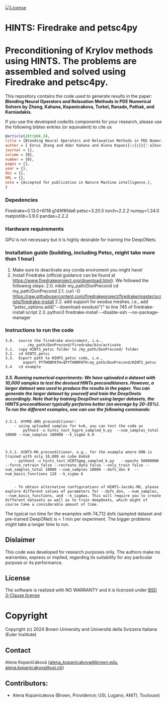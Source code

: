 [![License](https://img.shields.io/badge/License-BSD%203--Clause-blue.svg)](https://opensource.org/licenses/BSD-3-Clause)

# HINTS: Firedrake and petsc4py

# Preconditioning of Krylov methods using HINTS. The problems are assembled and solved using Firedrake and petsc4py. 
This repository contains the code used to generate results in the paper: <br> 
**Blending Neural Operators and Relaxation Methods in PDE Numerical Solvers by Zhang, Kahana, Kopanicakova, Turkel, Ranade, Pathak, and Karniadakis.**<br> 

If you use the developed code/its components for your research, please use the following bibtex entries (or equivalent) to cite us
```bibtex
@article{zktrpkk_24,
title = {Blending Neural Operators and Relaxation Methods in PDE Numerical Solvers},
author = { Enrui Zhang and Adar Kahana and Alena Kopani{\v{c}}{\'a}kov{\'a} and Eli Turkel and Rishikesh Ranade and Jay Pathak and George Em Karniadakis},
journal = {},
volume = {0},
number = {0},
pages = {},
year = {},
doi = {},
URL = {},
note = {Accepted for publication in Nature Machine intelligence.},
}
```


### Depedencies
Firedrake=0.13.0+6118.g149f8fda6
petsc=3.20.5
torch=2.2.2
numpy=1.24.0
matplotlib=3.9.0
pandas=2.2.2


### Hardware requirements
GPU is not necessary but it is highly desirable for training the DeepONets


### Installation guide (building, including Petsc, might take more than 1 hour)
1. Make sure to deactivate any conda enviroment you might have!
2. Install Firedrake (official guidance can be found at https://www.firedrakeproject.org/download.html). 
	We followed the following steps: 
	2.0. 	mkdir my_path/DonPrecond 
			cd my_path/DonPrecond
	2.1. curl -O https://raw.githubusercontent.com/firedrakeproject/firedrake/master/scripts/firedrake-install
	2.2. add support for exodus meshes, i.e., add  "petsc_options.add("--download-exodusii")" to line 745 of firedrake-install script
	2.3. python3 firedrake-install --disable-ssh --no-package-manager


### Instructions to run the code
	3.0.  source the firedrake enviroment, i.e., 
			. /my_path/DonPrecond/firedrake/bin/activate
	3.1.  copy HINTS_petsc folder to /my_path/DonPrecond/ folder
	3.2.  cd HINTS_petsc
	3.3.  Export path to HINTS_petsc code, i.e., 
			export PYTHONPATH=$PYTHONPATH:my_path/DonPrecond/HINTS_petsc
	3.4   cd example


##### 3.5. 	Running numerical experiments: We have uploaded a dataset with 10,000 samples to test the devised HINTs preconditioners. However, a larger dataset was used to produce the results in the paper. You can generate the larger dataset by yourself and train the DeepOnets accordingly. Note that by training DeepOnet using larger datasets, the HINTS preconditioner typically performs better (on average by 20-35%). To run the different examples, one can use the following commands: 
			

	3.5.1. HYPRE-AMG preconditioner: 
		- using uploaded samples for k=6, you can test the code as
			python3 -u hints_test_hypre_sampled_k.py  --num_samples_total 10000 --num_samples 100000 --k_sigma 6.0 



	3.5.1. HINTS-MG preconditioner, e.g., for the example where DON is trained with only 10,000 on cube 8x8x8 
		- python3 -u hints_test_HINTSgmg_sampled_k.py   --epochs 50000000 --force_retrain false --recreate_data false --only_train false --num_samples_total 10000 --num_samples 10000 --dofs_don 8  --num_basis_functions 128 --k_sigma 6


		- To obtain alternative configurations of HINTS-Jacobi-MG, please explore different values of parameters for --dofs_don, --num_samples, --num_basis_functions, and --k_sigmas. This will require you to create different datasets as well as to train deepOnets, which might of course take a considerable amount of time. 


The typical run time for the examples with 74,712 dofs (sampled dataset and pre-trained DeepONet) is < 1 min per experiment. 
The bigger problems might take a longer time to run. 



## Dislaimer
This code was developed for research purposes only. The authors make no warranties, express or implied, regarding its suitability for any particular purpose or its performance.

## License
The software is realized with NO WARRANTY and it is licenzed under [BSD 3-Clause license](https://opensource.org/licenses/BSD-3-Clause)

# Copyright
Copyright (c) 2024 Brown University and Università della Svizzera Italiana (Euler Institute)


## Contact
Alena Kopaničáková (<alena_kopanicakova@brown.edu>, <alena.kopanicakova@usi.ch>)


## Contributors: 
* Alena Kopanicakova (Brown, Providence; USI, Lugano; ANITI, Toulouse)

